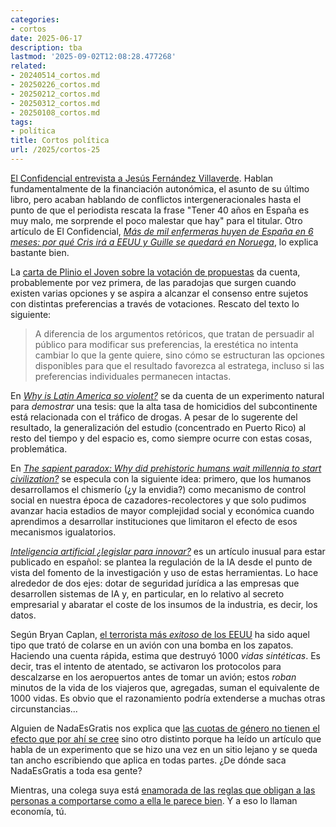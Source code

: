 ```yaml
---
categories:
- cortos
date: 2025-06-17
description: tba
lastmod: '2025-09-02T12:08:28.477268'
related:
- 20240514_cortos.md
- 20250226_cortos.md
- 20250212_cortos.md
- 20250312_cortos.md
- 20250108_cortos.md
tags:
- política
title: Cortos política
url: /2025/cortos-25
---
```


[El Confidencial entrevista a Jesús Fernández Villaverde](https://www.elconfidencial.com/economia/2025-05-20/villaverde-entrevista-desigualdad-generacional-territorial-cupo_4132485/).
Hablan fundamentalmente de la financiación autonómica, el asunto de su último libro, pero acaban hablando de conflictos intergeneracionales hasta el punto de que el periodista rescata la frase "Tener 40 años en España es muy malo, me sorprende el poco malestar que hay" para el titular. Otro artículo de El Confidencial, [_Más de mil enfermeras huyen de España en 6 meses: por qué Cris irá a EEUU y Guille se quedará en Noruega_](https://www.elconfidencial.com/salud/2025-07-28/enfermeras-dejan-espana-estados-unidos-noruega_4178598/),
lo explica bastante bien.

La [carta de Plinio el Joven sobre la votación de propuestas](https://almacendederecho.org/carta-de-plinio-el-joven-sobre-la-votacion-de-propuestas) da cuenta, probablemente por vez primera, de las paradojas que surgen cuando existen varias opciones y se aspira a alcanzar el consenso entre sujetos con distintas preferencias a través de votaciones. Rescato del texto lo siguiente:

> A diferencia de los argumentos retóricos, que tratan de persuadir al público para modificar sus preferencias, la erestética no intenta cambiar lo que la gente quiere, sino cómo se estructuran las opciones disponibles para que el resultado favorezca al estratega, incluso si las preferencias individuales permanecen intactas.

En [_Why is Latin America so violent?_](https://vodoueconomics.substack.com/p/why-is-latin-america-so-violent) se da cuenta de un experimento natural para _demostrar_ una tesis: que la alta tasa de homicidios del subcontinente está relacionada con el tráfico de drogas. A pesar de lo sugerente del resultado, la generalización del estudio (concentrado en Puerto Rico) al resto del tiempo y del espacio es, como siempre ocurre con estas cosas, problemática.

En [_The sapient paradox: Why did prehistoric humans wait millennia to start civilization?_](https://bigthinkmedia.substack.com/p/the-sapient-paradox-why-did-prehistoric) se especula con la siguiente idea: primero, que los humanos desarrollamos el chismerío (¿y la envidia?) como mecanismo de control social en nuestra época de cazadores-recolectores y que solo pudimos avanzar hacia estadios de mayor complejidad social y económica cuando aprendimos a desarrollar instituciones que limitaron el efecto de esos mecanismos igualatorios.

[_Inteligencia artificial ¿legislar para innovar?_](https://almacendederecho.org/inteligencia-artificial-legislar-para-innovar) es un artículo inusual para estar publicado en español: se plantea la regulación de la IA desde el punto de vista del fomento de la investigación y uso de estas herramientas. Lo hace alrededor de dos ejes: dotar de seguridad jurídica a las empresas que desarrollen sistemas de IA y, en particular, en lo relativo al secreto empresarial y abaratar el coste de los insumos de la industria, es decir, los datos.

Según Bryan Caplan, [el terrorista más _exitoso_ de los EEUU](https://www.betonit.ai/p/americas-most-successful-terrorist) ha sido aquel tipo que trató de colarse en un avión con una bomba en los zapatos. Haciendo una cuenta rápida, estima que destruyó 1000 _vidas sintéticas_. Es decir, tras el intento de atentado, se activaron los protocolos para descalzarse en los aeropuertos antes de tomar un avión; estos _roban_ minutos de la vida de los viajeros que, agregadas, suman el equivalente de 1000 vidas. Es obvio que el razonamiento podría extenderse a muchas otras circunstancias...

Alguien de NadaEsGratis nos explica que [las cuotas de género no tienen el efecto que por ahí se cree](https://nadaesgratis.es/santiago-sanchez-pages/las-cuotas-de-genero-no-tienen-el-efecto-que-crees) sino otro distinto porque ha leído un artículo que habla de un experimento que se hizo una vez en un sitio lejano y se queda tan ancho escribiendo que aplica en todas partes. ¿De dónde saca NadaEsGratis a toda esa gente?

Mientras, una colega suya está [enamorada de las reglas que obligan a las personas a comportarse como a ella le parece bien](https://nadaesgratis.es/libertad-gonzalez/pueden-las-instituciones-cambiar-el-comportamiento-de-los-padres-evidencia-de-la-reforma-del-permiso-de-paternidad-en-espana). Y a eso lo llaman economía, tú.